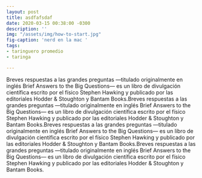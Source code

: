 ```yaml
---
layout: post
title: asdfafsdaf
date: 2020-03-15 00:38:00 -0300
description: ''
img: "/assets/img/how-to-start.jpg"
fig-caption: 'nerd en la mac '
tags:
- taringuero promedio
- taringa

---
```

Breves respuestas a las grandes preguntas —titulado originalmente en inglés Brief Answers to the Big Questions— es un libro de divulgación científica escrito por el físico Stephen Hawking y publicado por las editoriales Hodder & Stoughton y Bantam Books.​Breves respuestas a las grandes preguntas —titulado originalmente en inglés Brief Answers to the Big Questions— es un libro de divulgación científica escrito por el físico Stephen Hawking y publicado por las editoriales Hodder & Stoughton y Bantam Books.​Breves respuestas a las grandes preguntas —titulado originalmente en inglés Brief Answers to the Big Questions— es un libro de divulgación científica escrito por el físico Stephen Hawking y publicado por las editoriales Hodder & Stoughton y Bantam Books.​Breves respuestas a las grandes preguntas —titulado originalmente en inglés Brief Answers to the Big Questions— es un libro de divulgación científica escrito por el físico Stephen Hawking y publicado por las editoriales Hodder & Stoughton y Bantam Books.​